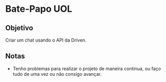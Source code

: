 # Bate-Papo UOL

## Objetivo

Criar um chat usando o API da Driven.

## Notas

- Tenho problemas para realizar o projeto de maneira continua, ou faço tudo de uma vez ou não consigo avançar.
